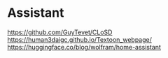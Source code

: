 # Assistant

https://github.com/GuyTevet/CLoSD
https://human3daigc.github.io/Textoon_webpage/
https://huggingface.co/blog/wolfram/home-assistant